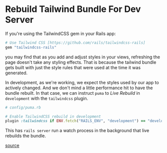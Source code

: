 # Rebuild Tailwind Bundle For Dev Server

If you're using the TailwindCSS gem in your Rails app:

```ruby
# Use Tailwind CSS [https://github.com/rails/tailwindcss-rails]
gem "tailwindcss-rails"
```

you may find that as you add and adjust styles in your views, refreshing the
page doesn't take any styling effects. That is because the tailwind bundle gets
built with just the style rules that were used at the time it was generated.

In development, as we're working, we expect the styles used by our app to
actively changed. And we don't mind a little performance hit to have the bundle
rebuilt. In that case, we can instruct `puma` to _Live Rebuild_ in
`development` with the `tailwindcss` plugin.

```ruby
# config/puma.rb

# Enable TailwindCSS rebuild in development
plugin :tailwindcss if ENV.fetch("RAILS_ENV", "development") == "development"
```

This has `rails server` run a watch process in the background that live
rebuilds the bundle.

[source](https://github.com/rails/tailwindcss-rails?tab=readme-ov-file#puma-plugin)
